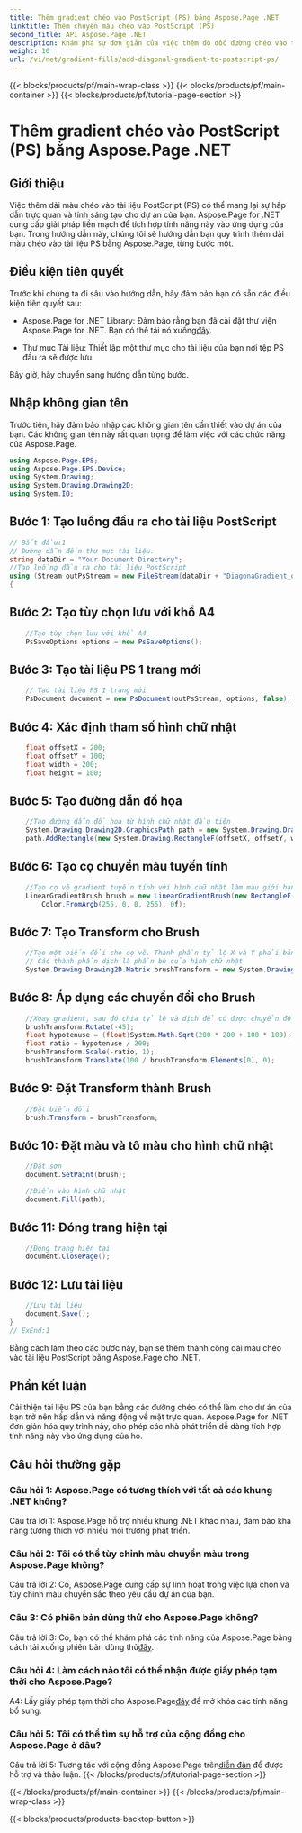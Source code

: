 ```yaml
---
title: Thêm gradient chéo vào PostScript (PS) bằng Aspose.Page .NET
linktitle: Thêm chuyển màu chéo vào PostScript (PS)
second_title: API Aspose.Page .NET
description: Khám phá sự đơn giản của việc thêm độ dốc đường chéo vào tài liệu PostScript trong .NET với Aspose.Page. Nâng tầm dự án của bạn bằng các yếu tố trực quan năng động.
weight: 10
url: /vi/net/gradient-fills/add-diagonal-gradient-to-postscript-ps/
---
```


{{< blocks/products/pf/main-wrap-class >}}
{{< blocks/products/pf/main-container >}}
{{< blocks/products/pf/tutorial-page-section >}}

# Thêm gradient chéo vào PostScript (PS) bằng Aspose.Page .NET

## Giới thiệu

Việc thêm dải màu chéo vào tài liệu PostScript (PS) có thể mang lại sự hấp dẫn trực quan và tính sáng tạo cho dự án của bạn. Aspose.Page for .NET cung cấp giải pháp liền mạch để tích hợp tính năng này vào ứng dụng của bạn. Trong hướng dẫn này, chúng tôi sẽ hướng dẫn bạn quy trình thêm dải màu chéo vào tài liệu PS bằng Aspose.Page, từng bước một.

## Điều kiện tiên quyết

Trước khi chúng ta đi sâu vào hướng dẫn, hãy đảm bảo bạn có sẵn các điều kiện tiên quyết sau:

-  Aspose.Page for .NET Library: Đảm bảo rằng bạn đã cài đặt thư viện Aspose.Page for .NET. Bạn có thể tải nó xuống[đây](https://releases.aspose.com/page/net/).

- Thư mục Tài liệu: Thiết lập một thư mục cho tài liệu của bạn nơi tệp PS đầu ra sẽ được lưu.

Bây giờ, hãy chuyển sang hướng dẫn từng bước.

## Nhập không gian tên

Trước tiên, hãy đảm bảo nhập các không gian tên cần thiết vào dự án của bạn. Các không gian tên này rất quan trọng để làm việc với các chức năng của Aspose.Page.

```csharp
using Aspose.Page.EPS;
using Aspose.Page.EPS.Device;
using System.Drawing;
using System.Drawing.Drawing2D;
using System.IO;
```

## Bước 1: Tạo luồng đầu ra cho tài liệu PostScript

```csharp
// Bắt đầu:1
// Đường dẫn đến thư mục tài liệu.
string dataDir = "Your Document Directory";
//Tạo luồng đầu ra cho tài liệu PostScript
using (Stream outPsStream = new FileStream(dataDir + "DiagonaGradient_outPS.ps", FileMode.Create))
{
```

## Bước 2: Tạo tùy chọn lưu với khổ A4

```csharp
	//Tạo tùy chọn lưu với khổ A4
	PsSaveOptions options = new PsSaveOptions();
```

## Bước 3: Tạo tài liệu PS 1 trang mới

```csharp
	// Tạo tài liệu PS 1 trang mới
	PsDocument document = new PsDocument(outPsStream, options, false);
```

## Bước 4: Xác định tham số hình chữ nhật

```csharp
	float offsetX = 200;
	float offsetY = 100;
	float width = 200;
	float height = 100;
```

## Bước 5: Tạo đường dẫn đồ họa

```csharp
	//Tạo đường dẫn đồ họa từ hình chữ nhật đầu tiên
	System.Drawing.Drawing2D.GraphicsPath path = new System.Drawing.Drawing2D.GraphicsPath();
	path.AddRectangle(new System.Drawing.RectangleF(offsetX, offsetY, width, height));
```

## Bước 6: Tạo cọ chuyển màu tuyến tính

```csharp
	//Tạo cọ vẽ gradient tuyến tính với hình chữ nhật làm màu giới hạn, màu bắt đầu và màu kết thúc
	LinearGradientBrush brush = new LinearGradientBrush(new RectangleF(0, 0, width, height), Color.FromArgb(255, 255, 0, 0),
		Color.FromArgb(255, 0, 0, 255), 0f);
```

## Bước 7: Tạo Transform cho Brush

```csharp
	//Tạo một biến đổi cho cọ vẽ. Thành phần tỷ lệ X và Y phải bằng chiều rộng và chiều cao tương ứng của hình chữ nhật.
	// Các thành phần dịch là phần bù của hình chữ nhật
	System.Drawing.Drawing2D.Matrix brushTransform = new System.Drawing.Drawing2D.Matrix(width, 0, 0, height, offsetX, offsetY);
```

## Bước 8: Áp dụng các chuyển đổi cho Brush

```csharp
	//Xoay gradient, sau đó chia tỷ lệ và dịch để có được chuyển đổi màu hiển thị trong hình chữ nhật được yêu cầu
	brushTransform.Rotate(-45);
	float hypotenuse = (float)System.Math.Sqrt(200 * 200 + 100 * 100);
	float ratio = hypotenuse / 200;
	brushTransform.Scale(-ratio, 1);
	brushTransform.Translate(100 / brushTransform.Elements[0], 0);
```

## Bước 9: Đặt Transform thành Brush

```csharp
	//Đặt biến đổi
	brush.Transform = brushTransform;
```

## Bước 10: Đặt màu và tô màu cho hình chữ nhật

```csharp
	//Đặt sơn
	document.SetPaint(brush);

	//Điền vào hình chữ nhật
	document.Fill(path);
```

## Bước 11: Đóng trang hiện tại

```csharp
	//Đóng trang hiện tại
	document.ClosePage();
```

## Bước 12: Lưu tài liệu

```csharp
	//Lưu tài liệu
	document.Save();
}
// ExEnd:1
```

Bằng cách làm theo các bước này, bạn sẽ thêm thành công dải màu chéo vào tài liệu PostScript bằng Aspose.Page cho .NET.

## Phần kết luận

Cải thiện tài liệu PS của bạn bằng các đường chéo có thể làm cho dự án của bạn trở nên hấp dẫn và năng động về mặt trực quan. Aspose.Page for .NET đơn giản hóa quy trình này, cho phép các nhà phát triển dễ dàng tích hợp tính năng này vào ứng dụng của họ.

## Câu hỏi thường gặp

### Câu hỏi 1: Aspose.Page có tương thích với tất cả các khung .NET không?

Câu trả lời 1: Aspose.Page hỗ trợ nhiều khung .NET khác nhau, đảm bảo khả năng tương thích với nhiều môi trường phát triển.

### Câu hỏi 2: Tôi có thể tùy chỉnh màu chuyển màu trong Aspose.Page không?

Câu trả lời 2: Có, Aspose.Page cung cấp sự linh hoạt trong việc lựa chọn và tùy chỉnh màu chuyển sắc theo yêu cầu dự án của bạn.

### Câu 3: Có phiên bản dùng thử cho Aspose.Page không?

 Câu trả lời 3: Có, bạn có thể khám phá các tính năng của Aspose.Page bằng cách tải xuống phiên bản dùng thử[đây](https://releases.aspose.com/).

### Câu hỏi 4: Làm cách nào tôi có thể nhận được giấy phép tạm thời cho Aspose.Page?

 A4: Lấy giấy phép tạm thời cho Aspose.Page[đây](https://purchase.aspose.com/temporary-license/) để mở khóa các tính năng bổ sung.

### Câu hỏi 5: Tôi có thể tìm sự hỗ trợ của cộng đồng cho Aspose.Page ở đâu?

 Câu trả lời 5: Tương tác với cộng đồng Aspose.Page trên[diễn đàn](https://forum.aspose.com/c/page/39) để được hỗ trợ và thảo luận.
{{< /blocks/products/pf/tutorial-page-section >}}

{{< /blocks/products/pf/main-container >}}
{{< /blocks/products/pf/main-wrap-class >}}

{{< blocks/products/products-backtop-button >}}
